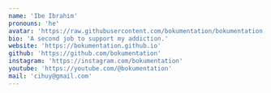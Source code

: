 ```yaml
---
name: 'Ibe Ibrahim'
pronouns: 'he'
avatar: 'https://raw.githubusercontent.com/bokumentation/bokumentation.github.io/refs/heads/main/src/assets/img/avatarboku.jpg'
bio: 'A second job to support my addiction.'
website: 'https://bokumentation.github.io'
github: 'https://github.com/bokumentation'
instagram: 'https://instagram.com/bokumentation'
youtube: 'https://youtube.com/@bokumentation'
mail: 'cihuy@gmail.com'
---
```

